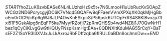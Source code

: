 $START$fhoZLuK6zvbEASe6NL4LUzhxHz9x5t+7N6LmooH1uUbRucKvSOApZWCGz2ND6PcrycgyjDC6K7VNqd5GQAFw9qFFaenVVmXPXqXK0qkMjHgBboEm0rOC9/cKp6gWJ8JLP4DwKnESkpcS/P56psk6UTOpFrRS4S8Kl8vozp73xi51F5GskAlpg5nEqFP5ka7MyyfRZofjl72pRmQHSSb4wd4NZ8j1J70QwNrH1bez1qCyCiKLvgGw9tHQUyFNspKsmHgtEAa+0QDNXItKduMAG55rCqY+BaTsEF2Z1SoYR3l3XVJxJuLkAxroJRbFDffzqba6flRUL0aBDn9orJmnDw==$END$